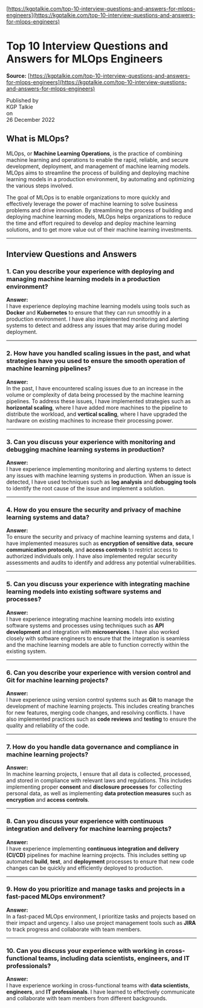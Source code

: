 [https://kgptalkie.com/top-10-interview-questions-and-answers-for-mlops-engineers](https://kgptalkie.com/top-10-interview-questions-and-answers-for-mlops-engineers)

# Top 10 Interview Questions and Answers for MLOps Engineers

**Source:** [https://kgptalkie.com/top-10-interview-questions-and-answers-for-mlops-engineers](https://kgptalkie.com/top-10-interview-questions-and-answers-for-mlops-engineers)

Published by  
KGP Talkie  
on  
26 December 2022

## What is MLOps?

MLOps, or **Machine Learning Operations**, is the practice of combining machine learning and operations to enable the rapid, reliable, and secure development, deployment, and management of machine learning models. MLOps aims to streamline the process of building and deploying machine learning models in a production environment, by automating and optimizing the various steps involved.

The goal of MLOps is to enable organizations to more quickly and effectively leverage the power of machine learning to solve business problems and drive innovation. By streamlining the process of building and deploying machine learning models, MLOps helps organizations to reduce the time and effort required to develop and deploy machine learning solutions, and to get more value out of their machine learning investments.

---

## Interview Questions and Answers

### 1. Can you describe your experience with deploying and managing machine learning models in a production environment?

**Answer:**  
I have experience deploying machine learning models using tools such as **Docker** and **Kubernetes** to ensure that they can run smoothly in a production environment. I have also implemented monitoring and alerting systems to detect and address any issues that may arise during model deployment.

---

### 2. How have you handled scaling issues in the past, and what strategies have you used to ensure the smooth operation of machine learning pipelines?

**Answer:**  
In the past, I have encountered scaling issues due to an increase in the volume or complexity of data being processed by the machine learning pipelines. To address these issues, I have implemented strategies such as **horizontal scaling**, where I have added more machines to the pipeline to distribute the workload, and **vertical scaling**, where I have upgraded the hardware on existing machines to increase their processing power.

---

### 3. Can you discuss your experience with monitoring and debugging machine learning systems in production?

**Answer:**  
I have experience implementing monitoring and alerting systems to detect any issues with machine learning systems in production. When an issue is detected, I have used techniques such as **log analysis** and **debugging tools** to identify the root cause of the issue and implement a solution.

---

### 4. How do you ensure the security and privacy of machine learning systems and data?

**Answer:**  
To ensure the security and privacy of machine learning systems and data, I have implemented measures such as **encryption of sensitive data**, **secure communication protocols**, and **access controls** to restrict access to authorized individuals only. I have also implemented regular security assessments and audits to identify and address any potential vulnerabilities.

---

### 5. Can you discuss your experience with integrating machine learning models into existing software systems and processes?

**Answer:**  
I have experience integrating machine learning models into existing software systems and processes using techniques such as **API development** and integration with **microservices**. I have also worked closely with software engineers to ensure that the integration is seamless and the machine learning models are able to function correctly within the existing system.

---

### 6. Can you describe your experience with version control and Git for machine learning projects?

**Answer:**  
I have experience using version control systems such as **Git** to manage the development of machine learning projects. This includes creating branches for new features, merging code changes, and resolving conflicts. I have also implemented practices such as **code reviews** and **testing** to ensure the quality and reliability of the code.

---

### 7. How do you handle data governance and compliance in machine learning projects?

**Answer:**  
In machine learning projects, I ensure that all data is collected, processed, and stored in compliance with relevant laws and regulations. This includes implementing proper **consent** and **disclosure processes** for collecting personal data, as well as implementing **data protection measures** such as **encryption** and **access controls**.

---

### 8. Can you discuss your experience with continuous integration and delivery for machine learning projects?

**Answer:**  
I have experience implementing **continuous integration and delivery (CI/CD)** pipelines for machine learning projects. This includes setting up automated **build**, **test**, and **deployment** processes to ensure that new code changes can be quickly and efficiently deployed to production.

---

### 9. How do you prioritize and manage tasks and projects in a fast-paced MLOps environment?

**Answer:**  
In a fast-paced MLOps environment, I prioritize tasks and projects based on their impact and urgency. I also use project management tools such as **JIRA** to track progress and collaborate with team members.

---

### 10. Can you discuss your experience with working in cross-functional teams, including data scientists, engineers, and IT professionals?

**Answer:**  
I have experience working in cross-functional teams with **data scientists**, **engineers**, and **IT professionals**. I have learned to effectively communicate and collaborate with team members from different backgrounds.